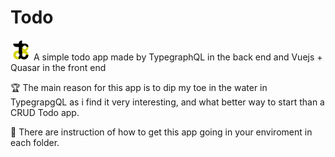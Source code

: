 # Todo 
![Todo Logo](https://github.com/fdgenie/Todo/blob/master/todo-frontend/Todo_frontend/public/icons/32x32.png)
A simple todo app made by TypegraphQL in the back end and Vuejs + Quasar in the front end

:trophy: The main reason for this app is to dip my toe in the water in TypegrapgQL as i find it very interesting, and what better way to start than a CRUD Todo app.

:notebook: There are instruction of how to get this app going in your enviroment in each folder.
